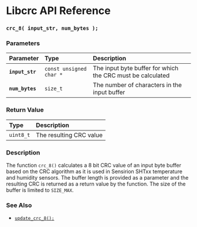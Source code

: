 # Libcrc API Reference

### `crc_8( input_str, num_bytes );`

### Parameters

| Parameter | Type | Description |
| :--- | :--- | :--- |
|**`input_str`**|`const unsigned char *`|The input byte buffer for which the CRC must be calculated|
|**`num_bytes`**|`size_t`|The number of characters in the input buffer|

### Return Value

| Type | Description |
| :--- | :--- |
|`uint8_t`|The resulting CRC value|

### Description

The function `crc_8()` calculates a 8 bit CRC value of an input byte buffer based on the CRC algorithm as it is used in
Sensirion SHTxx temperature and humidity sensors. The buffer length is provided as a parameter and the resulting CRC is
returned as a return value by the function. The size of the buffer is limited to `SIZE_MAX`.

### See Also

* [`update_crc_8();`](update_crc_8.md)
